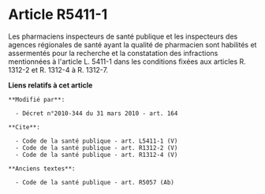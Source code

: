 # Article R5411-1

Les pharmaciens inspecteurs de santé publique et les inspecteurs des agences régionales de santé ayant la qualité de
pharmacien sont habilités et assermentés pour la recherche et la constatation des infractions mentionnées à l'article L.
5411-1 dans les conditions fixées aux articles R. 1312-2 et R. 1312-4 à R. 1312-7.

**Liens relatifs à cet article**

	**Modifié par**:

	  - Décret n°2010-344 du 31 mars 2010 - art. 164

	**Cite**:

	  - Code de la santé publique - art. L5411-1 (V)
	  - Code de la santé publique - art. R1312-2 (V)
	  - Code de la santé publique - art. R1312-4 (V)

	**Anciens textes**:

	  - Code de la santé publique - art. R5057 (Ab)
